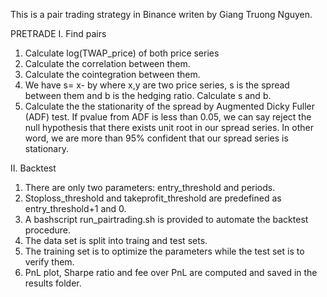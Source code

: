 This is a pair trading strategy in Binance writen by Giang Truong Nguyen.

PRETRADE
I. Find pairs
1. Calculate log(TWAP_price) of both price series
2. Calculate the correlation between them.
3. Calculate the cointegration between them. 
3. We have s= x- by where x,y are two price series, s is the spread between them and b is the hedging ratio.
   Calculate s and b.
4. Calculate the the stationarity of the spread by Augmented Dicky Fuller (ADF) test.
   If pvalue from ADF is less than 0.05, we can say reject the null hypothesis that there exists unit root in our spread series.
   In other word, we are more than 95% confident that our spread series is stationary.

II. Backtest
1. There are only two parameters: entry_threshold and periods.
2. Stoploss_threshold and takeprofit_threshold are predefined as entry_threshold+1 and 0.
3. A bashscript run_pairtrading.sh is provided to automate the backtest procedure.
4. The data set is split into traing and test sets.
5. The training set is to optimize the parameters while the test set is to verify them.
6. PnL plot, Sharpe ratio and fee over PnL are computed and saved in the results folder.
